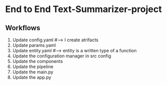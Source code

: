 # End to End Text-Summarizer-project


## Workflows

1. Update config.yaml   #--> I create atrifacts
2. Update params.yaml
3. Update entity.yaml   #--> entity is a written type of a function
4. Update the configuration manager in src config
5. Update the components
6. Update the pipeline
7. Update the main.py
8. Update the app.py
   